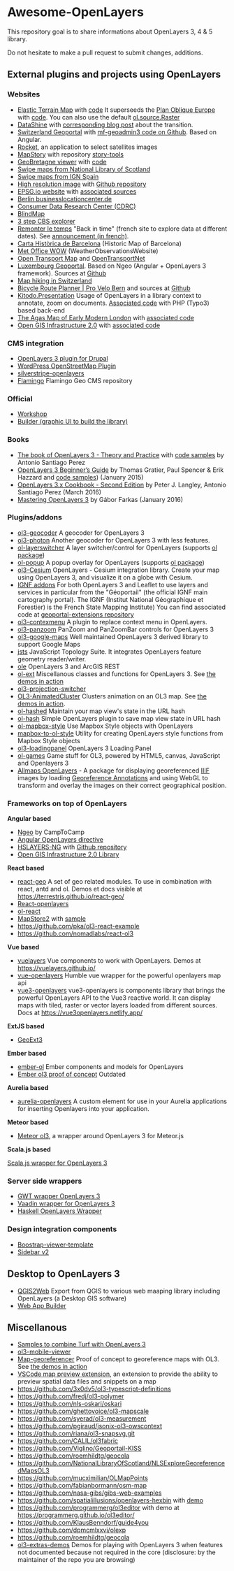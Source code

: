 # Awesome-OpenLayers

This repository goal is to share informations about OpenLayers 3, 4 & 5 library.

Do not hesitate to make a pull request to submit changes, additions.


## External plugins and projects using OpenLayers

### Websites

* [Elastic Terrain Map](http://elasticterrain.xyz) with [code](https://github.com/buddebej/elasticterrain)
It superseeds the [Plan Oblique Europe](http://buddebej.de/planobliqueeurope/) with [code](https://github.com/buddebej/ol3-dem). You can also use the default [ol.source.Raster](http://openlayers.org/en/v3.15.1/examples/shaded-relief.html)
* [DataShine](http://datashine.org.uk) with [corresponding blog post](http://oobrien.com/2014/09/openlayers-3/) about the transition.
* [Switzerland Geoportal](http://map.geo.admin.ch) with [mf-geoadmin3 code on Github](https://github.com/geoadmin/mf-geoadmin3). Based on Angular.
* [Rocket](http://mapshup.com/projects/rocket/), an application to select satellites images
* [MapStory](http://mapstory.org/) with repository [story-tools](https://github.com/MapStory/story-tools)
* [GeoBretagne viewer](http://kartenn.region-bretagne.fr/mviewer/) with [code](https://github.com/geobretagne/mviewer)
* [Swipe maps from National Library of Scotland](http://maps.nls.uk/geo/explore/sidebysideswipe.cfm#zoom=5&lat=56.0000&lon=-4.0000&layers=1&right=BingHyb)
* [Swipe maps from IGN Spain](http://www.ign.es/web/mapasantiguos/swipemap.html#map=14/-408575.03/4926060.72/0)
* [High resolution image](http://klokantech.github.io/iiifviewer/) with [Github repository](https://github.com/klokantech/iiifviewer)
* [EPSG.io website](http://epsg.io) with [associated sources](https://github.com/klokantech/epsg.io)
* [Berlin businesslocationcenter.de](http://www.businesslocationcenter.de/wab/maps/main/)
* [Consumer Data Research Center (CDRC)](http://maps.cdrc.ac.uk)
* [BlindMap](http://andreus.valec.net/stuff/blindMap/map.html#eng)
* [3 step CBS explorer](http://stvno.github.io/page/cbsexplorerol/index.html)
* [Remonter le temps](https://remonterletemps.ign.fr/map/basic?x=2.240519&y=48.890371&z=16&layer1=ORTHOIMAGERY.ORTHOPHOTOS&layer2=ORTHOIMAGERY.ORTHOPHOTOS.1950-1965&mode=doubleMap) "Back in time" (french site to explore data at different dates). See [announcement (in french)](http://www.ign.fr/institut/actus/lancement-service-remonter-temps).
* [Carta Històrica de Barcelona](http://cartahistorica.muhba.cat/index.html#map=14/242185/5070759/2010//0/0/0/0) (Historic Map of Barcelona)
* [Met Office WOW](http://wow.metoffice.gov.uk) (WeatherObservationsWebsite)
* [Open Transport Map](http://opentransportmap.info) and [OpenTransportNet](http://www.opentransportnet.eu/web/guest/create-maps?hs_x=264940.38808799116&hs_y=6247767.025663918&hs_z=12&visible_layers=Topographic%3Btraffic%20volumes%20on%20Paris%20roads%20between%2004%26%2347%3B04%26%2347%3B2016%20and%2010%26%2347%3B04%26%2347%3B2016&hs_panel=layermanager&permalink=http%3A%2F%2Fwww.opentransportnet.eu%2Fwwwlibs%2Fstatusmanager2%2Findex.php%3Frequest%3Dload%26id%3Db760a02c-f2a0-48f7-b529-87a308f7abdc)
* [Luxembourg Geoportal](https://www.geoportail.lu). Based on Ngeo (Angular + OpenLayers 3 framework). Sources at [Github](https://github.com/Geoportail-Luxembourg/geoportailv3/)
* [Map hiking in Switzerland](https://map.wanderland.ch)
* [Bicycle Route Planner | Pro Velo Bern](http://www.veloroutenplaner.ch) and sources at [Github](https://github.com/camptocamp/provelobern_bicyclerouteplanner)
* [Kitodo.Presentation](https://digital.slub-dresden.de/werkansicht/dlf/162147/7/) Usage of OpenLayers in a library context to annotate, zoom on  documents. [Associated code](https://github.com/kitodo/kitodo-presentation) with PHP (Typo3) based back-end
* [The Agas Map of Early Modern London](http://mapoflondon.uvic.ca/agas.htm) with [associated code](https://github.com/martindholmes/BreezeMap)
* [Open GIS Infrastructure 2.0](https://infra-geo-ouverte.github.io/igo2/) with [associated code](https://github.com/infra-geo-ouverte/igo2)

### CMS integration

* [OpenLayers 3 plugin for Drupal](https://www.drupal.org/project/openlayers)
* [WordPress OpenStreetMap Plugin](http://wp-osm-plugin.hanblog.net/allgemein/openlayers-3-in-wordpress-osm-plugin/)
* [silverstripe-openlayers](https://github.com/silverstripe-archive/silverstripe-openlayers)
* [Flamingo](https://github.com/flamingo-geocms/flamingo) Flamingo Geo CMS repository

### Official

* [Workshop](http://openlayers.org/workshop/)
* [Builder (graphic UI to build the library)](https://github.com/openlayers/builder)

### Books

* [The book of OpenLayers 3 - Theory and Practice](https://leanpub.com/thebookofopenlayers3) with [code samples](http://www.acuriousanimal.com/thebookofopenlayers3/) by Antonio Santiago Perez
* [OpenLayers 3 Beginner’s Guide](https://www.packtpub.com/web-development/openlayers-3-beginner%E2%80%99s-guide) by Thomas Gratier, Paul Spencer & Erik Hazzard and [code samples](http://openlayersbook.github.io)) (January 2015)
* [OpenLayers 3.x Cookbook - Second Edition](https://www.packtpub.com/web-development/openlayers-3x-cookbook-second-edition) by Peter J. Langley, Antonio Santiago Perez (March 2016)
* [Mastering OpenLayers 3](https://www.packtpub.com/web-development/mastering-openlayers-3) by Gábor Farkas (January 2016)


### Plugins/addons

* [ol3-geocoder](https://github.com/jonataswalker/ol3-geocoder) A geocoder for OpenLayers 3
* [ol3-photon](https://github.com/webgeodatavore/ol3-photon) Another geocoder for OpenLayers 3 with less features.
* [ol-layerswitcher](https://github.com/walkermatt/ol-layerswitcher) A layer switcher/control for OpenLayers (supports [ol package](https://www.npmjs.com/package/ol))
* [ol-popup](https://github.com/walkermatt/ol-popup) A popup overlay for OpenLayers (supports [ol package](https://www.npmjs.com/package/ol))
* [ol3-Cesium](http://openlayers.org/ol3-cesium/) OpenLayers - Cesium integration library. Create your map using OpenLayers 3, and visualize it on a globe with Cesium.
* [IGNF addons](https://github.com/IGNF/evolution-apigeoportail) For both OpenLayers 3 and Leaflet to use layers and services in particular from the "Géoportail" (the official IGNF main cartography portal). The IGNF (Institut National Géographique et Forestier) is the French State Mapping Institute) You can find associated code at [geoportal-extensions repository](https://github.com/IGNF/geoportal-extensions)
* [ol3-contexmenu](https://github.com/jonataswalker/ol3-contextmenu) A plugin to replace context menu in OpenLayers.
* [ol3-panzoom](https://github.com/mapgears/ol3-panzoom) PanZoom and PanZoomBar controls for OpenLayers 3
* [ol3-google-maps](https://github.com/mapgears/ol3-google-maps) Well maintained OpenLayers 3 derived library to support Google Maps
* [jsts](https://github.com/bjornharrtell/jsts) JavaScript Topology Suite. It integrates OpenLayers feature geometry reader/writer.
* [ole](https://github.com/boundlessgeo/ole/) OpenLayers 3 and ArcGIS REST
* [ol-ext](https://github.com/Viglino/ol-ext) Miscellanous classes and functions for OpenLayers 3. See [the demos in action](http://viglino.github.io/ol-ext/)
* [ol3-projection-switcher](https://github.com/nsidc/ol3-projection-switcher)
* [OL3-AnimatedCluster](https://github.com/Viglino/OL3-AnimatedCluster) Clusters animation on an OL3 map. See [the demos in action](http://viglino.github.io/OL3-AnimatedCluster/).
* [ol-hashed](https://github.com/tschaub/ol-hashed) Maintain your map view's state in the URL hash
* [ol-hash](https://github.com/frogcat/ol-hash) Simple OpenLayers plugin to save map view state in URL hash
* [ol-mapbox-style](https://github.com/boundlessgeo/ol-mapbox-style) Use Mapbox Style objects with OpenLayers
* [mapbox-to-ol-style](https://github.com/boundlessgeo/mapbox-to-ol-style) Utility for creating OpenLayers style functions from Mapbox Style objects
* [ol3-loadingpanel](https://github.com/eblondel/ol3-loadingpanel) OpenLayers 3 Loading Panel
* [ol-games](https://viglino.github.io/ol-games/index.html) Game stuff for OL3, powered by HTML5, canvas, JavaScript and Openlayers 3
* [Allmaps OpenLayers](https://github.com/allmaps/allmaps/tree/main/packages/openlayers) - A package for displaying georeferenced [IIIF](https://iiif.io/) images by loading [Georeference Annotations](https://preview.iiif.io/api/georef/extension/georef/) and using WebGL to transform and overlay the images on their correct geographical position.

### Frameworks on top of OpenLayers

**Angular based**

* [Ngeo](https://github.com/camptocamp/ngeo) by CampToCamp
* [Angular OpenLayers directive](https://github.com/tombatossals/angular-openlayers-directive)
* [HSLAYERS-NG](http://ng.hslayers.org/) with [Github repository](https://github.com/hslayers/hslayers-ng)
* [Open GIS Infrastructure 2.0 Library](https://github.com/infra-geo-ouverte/igo2-lib)

**React based**

* [react-geo](https://github.com/terrestris/react-geo) A set of geo related modules. To use in combination with react, antd and ol. Demos et docs visible at <https://terrestris.github.io/react-geo/>
* [React-openlayers](https://github.com/allenhwkim/react-openlayers)
* [ol-react](https://github.com/richardhills/ol-react)
* [MapStore2](https://github.com/geosolutions-it/MapStore2) with [sample](http://mapstore2.geo-solutions.it/mapstore/#/viewer/openlayers/0?_k=wzmazu)
* https://github.com/pka/ol3-react-example
* https://github.com/nomadlabs/react-ol3

**Vue based**

* [vuelayers](https://github.com/ghettovoice/vuelayers) Vue components to work with OpenLayers. Demos at https://vuelayers.github.io/
* [vue-openlayers](https://github.com/sombriks/vue-openlayers) Humble vue wrapper for the powerful openlayers map api
* [vue3-openlayers](https://github.com/MelihAltintas/vue3-openlayers) vue3-openlayers is components library that brings the powerful OpenLayers API to the Vue3 reactive world. It can display maps with tiled, raster or vector layers loaded from different sources.  Docs at https://vue3openlayers.netlify.app/

**ExtJS based**

* [GeoExt3](https://github.com/geoext/geoext3)

**Ember based**

* [ember-ol](https://github.com/bjornharrtell/ember-ol) Ember components and models for OpenLayers
* [Ember ol3 proof of concept](https://github.com/bartvde/ol3-ember) Outdated

**Aurelia based**

* [aurelia-openlayers](https://github.com/mroseboom/aurelia-openlayers) A custom element for use in your Aurelia applications for inserting Openlayers into your application.

**Meteor based**

* [Meteor ol3](https://github.com/MasterAM/meteor-ol3), a wrapper around OpenLayers 3 for Meteor.js

**Scala.js based**

[Scala.js wrapper for OpenLayers 3](https://github.com/maprohu/scalajs-ol3)

### Server side wrappers

* [GWT wrapper OpenLayers 3](https://github.com/TDesjardins/gwt-ol3)
* [Vaadin wrapper for OpenLayers 3](https://github.com/VOL3/v-ol3)
* [Haskell OpenLayers Wrapper](https://github.com/olwrapper/olwrapper)

### Design integration components

* [Boostrap-viewer-template](https://github.com/jumpinjackie/bootstrap-viewer-template/)
* [Sidebar v2](https://github.com/Turbo87/sidebar-v2)

## Desktop to OpenLayers 3

* [QGIS2Web](https://github.com/tomchadwin/qgis2web) Export from QGIS to various web maaping library including OpenLayers (a Desktop GIS software)
* [Web App Builder](http://boundlessgeo.com/2015/06/building-openlayers-3-web-app-without-writing-code/)

## Miscellanous

* [Samples to combine Turf with OpenLayers 3](https://github.com/ThomasG77/turf-ol3)
* [ol3-mobile-viewer](https://github.com/sourcepole/ol3-mobile-viewer)
* [Map-georeferencer](https://github.com/Viglino/Map-georeferencer) Proof of concept to georeference maps with OL3. See [the demos in action](http://viglino.github.io/Map-georeferencer/)
* [VSCode map preview extension](https://github.com/jumpinjackie/vscode-map-preview), an extension to provide the ability to preview spatial data files and snippets on a map
* https://github.com/3x0dv5/ol3-typescript-definitions
* https://github.com/fredj/ol3-polymer
* https://github.com/nls-oskari/oskari
* https://github.com/ghettovoice/ol3-mapscale
* https://github.com/syerad/ol3-measurement
* https://github.com/pgiraud/jsonix-ol3-owscontext
* https://github.com/riana/ol3-snapsvg.git
* https://github.com/CALIL/ol3fabric
* https://github.com/Viglino/Geoportail-KISS
* https://github.com/roemhildtg/geocola
* https://github.com/NationalLibraryOfScotland/NLSExploreGeoreferencedMapsOL3
* https://github.com/mucximilian/OLMapPoints
* https://github.com/fabianbormann/osm-map
* https://github.com/nasa-gibs/gibs-web-examples
* https://github.com/spatialillusions/openlayers-hexbin with [demo](http://www.spatialillusions.com/Demos/openlayers-hexbin/index.html)
* https://github.com/programmerg/ol3editor with demo at https://programmerg.github.io/ol3editor/
* https://github.com/KlausBenndorf/guide4you
* https://github.com/dpmcmlxxvi/olexp
* https://github.com/roemhildtg/geocola
* [ol3-extras-demos](https://github.com/webgeodatavore/ol3-extras-demos/) Demos for playing with OpenLayers 3 when features not documented because not required in the core (disclosure: by the maintainer of the repo you are browsing)
